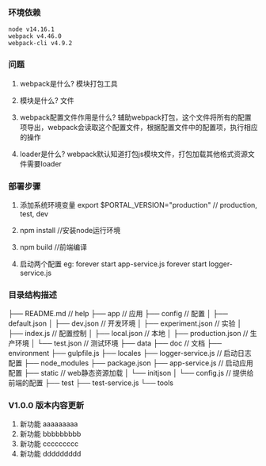 ### 环境依赖

``` 
node v14.16.1
webpack v4.46.0
webpack-cli v4.9.2
```

### 问题
1. webpack是什么?
   模块打包工具

2. 模块是什么?
   文件

3. webpack配置文件作用是什么?
   辅助webpack打包，这个文件将所有的配置项导出，webpack会读取这个配置文件，根据配置文件中的配置项，执行相应的操作

4. loader是什么?
   webpack默认知道打包js模块文件，打包加载其他格式资源文件需要loader

### 部署步骤

1. 添加系统环境变量
    export $PORTAL_VERSION="production" // production, test, dev
2. npm install  //安装node运行环境

3. npm build   //前端编译

4. 启动两个配置
    eg: forever start app-service.js
        forever start logger-service.js

### 目录结构描述
├── README.md                   // help
├── app                         // 应用
├── config                      // 配置
│   ├── default.json
│   ├── dev.json                // 开发环境
│   ├── experiment.json         // 实验
│   ├── index.js                // 配置控制
│   ├── local.json              // 本地
│   ├── production.json         // 生产环境
│   └── test.json               // 测试环境
├── data
├── doc                         // 文档
├── environment
├── gulpfile.js
├── locales
├── logger-service.js           // 启动日志配置
├── node_modules
├── package.json
├── app-service.js              // 启动应用配置
├── static                      // web静态资源加载
│   └── initjson
│       └── config.js           // 提供给前端的配置
├── test
├── test-service.js
└── tools

### V1.0.0 版本内容更新
1. 新功能     aaaaaaaaa
2. 新功能     bbbbbbbbb
3. 新功能     ccccccccc
4. 新功能     ddddddddd